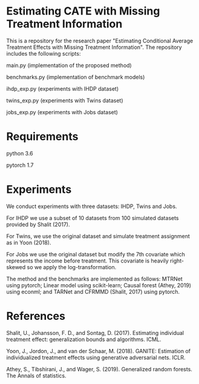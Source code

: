 # Estimating CATE with Missing Treatment Information

This is a repository for the research paper "Estimating Conditional Average Treatment Effects with Missing Treatment Information". The repository includes the following scripts:

main.py (implementation of the proposed method)

benchmarks.py (implementation of benchmark models)

ihdp_exp.py (experiments with IHDP dataset)

twins_exp.py (experiments with Twins dataset)

jobs_exp.py (experiments with Jobs dataset)

# Requirements

python 3.6 

pytorch 1.7

# Experiments

We conduct experiments with three datasets: IHDP, Twins and Jobs. 

For IHDP we use a subset of 10 datasets from 100 simulated datasets provided by Shalit (2017). 

For Twins, we use the original dataset and simulate treatment assignment as in Yoon (2018). 

For Jobs we use the original dataset but modify the 7th covariate which represents the income before treatment. This covariate is heavily right-skewed so we apply the log-transformation. 

The method and the benchmarks are implemented as follows: MTRNet using pytorch; Linear model using scikit-learn; Causal forest (Athey, 2019) using econml; and TARNet and CFRMMD (Shalit, 2017) using pytorch.

# References

Shalit, U., Johansson, F. D., and Sontag, D. (2017). Estimating individual treatment effect: generalization bounds and algorithms. ICML.

Yoon, J., Jordon, J., and van der Schaar, M. (2018). GANITE: Estimation of individualized treatment effects using generative adversarial nets. ICLR.

Athey, S., Tibshirani, J., and Wager, S. (2019). Generalized random forests. The Annals of statistics.
